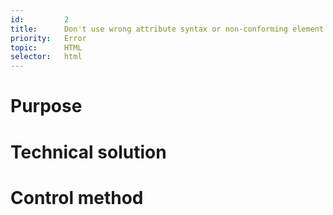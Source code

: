 ```yaml
---
id:         2
title:      Don't use wrong attribute syntax or non-conforming element hierarchy inside the html element
priority:   Error
topic:      HTML
selector:   html
---
```


# Purpose

# Technical solution

# Control method


